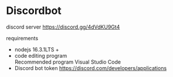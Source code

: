 # Discordbot


discord server https://discord.gg/4dVdKU9Gt4




requirements

- nodejs 16.3.1LTS +
- code editing program<br>
Recommended program   Visual Studio Code
- Discord bot token https://discord.com/developers/applications
